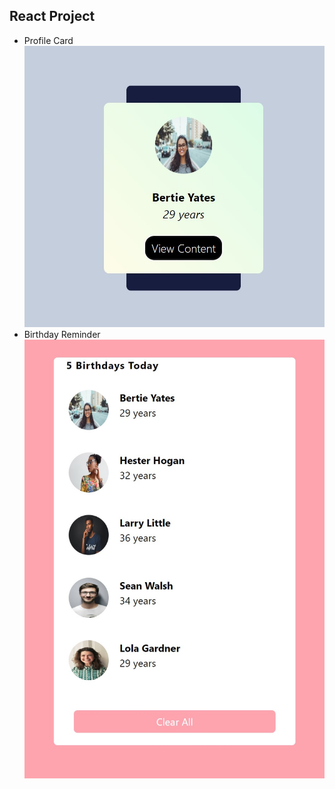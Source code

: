## React Project
* Profile Card 
![Profile Card](./src/asset/images/profile-card.jpg)
* Birthday Reminder
![Profile Card](./src/asset/images/birthday-reminder.jpg)

